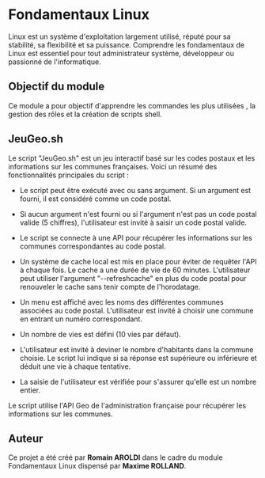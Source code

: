 # Fondamentaux Linux

Linux est un système d'exploitation largement utilisé, réputé pour sa stabilité, sa flexibilité et sa puissance. Comprendre les fondamentaux de Linux est essentiel pour tout administrateur système, développeur ou passionné de l'informatique.

## Objectif du module

Ce module a pour objectif d'apprendre les commandes les plus utilisées , la gestion des rôles et la création de scripts shell.

## JeuGeo.sh

Le script "JeuGeo.sh" est un jeu interactif basé sur les codes postaux et les informations sur les communes françaises. Voici un résumé des fonctionnalités principales du script :

- Le script peut être exécuté avec ou sans argument. Si un argument est fourni, il est considéré comme un code postal.

- Si aucun argument n'est fourni ou si l'argument n'est pas un code postal valide (5 chiffres), l'utilisateur est invité à saisir un code postal valide.

- Le script se connecte à une API pour récupérer les informations sur les communes correspondantes au code postal.

- Un système de cache local est mis en place pour éviter de requêter l'API à chaque fois. Le cache a une durée de vie de 60 minutes. L'utilisateur peut utiliser l'argument "--refreshcache" en plus du code postal pour renouveler le cache sans tenir compte de l'horodatage.

- Un menu est affiché avec les noms des différentes communes associées au code postal. L'utilisateur est invité à choisir une commune en entrant un numéro correspondant.

- Un nombre de vies est défini (10 vies par défaut).

- L'utilisateur est invité à deviner le nombre d'habitants dans la commune choisie. Le script lui indique si sa réponse est supérieure ou inférieure et déduit une vie à chaque tentative.

- La saisie de l'utilisateur est vérifiée pour s'assurer qu'elle est un nombre entier.

Le script utilise l'API Geo de l'administration française pour récupérer les informations sur les communes.

## Auteur

Ce projet a été créé par **Romain AROLDI** dans le cadre du module Fondamentaux Linux dispensé par **Maxime ROLLAND**.